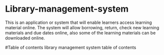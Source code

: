 # Library-management-system
This is an application or system that will enable learners access learning material online. The system will allow borrowing, return, check new learning materials and due dates online, also some of the learning materials can be downloaded online.

#Table of contents
   library management system
   table of contents
